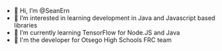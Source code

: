 - 👋 Hi, I’m @SeanErn
- 👀 I’m interested in learning development in Java and Javascript based libraries
- 🌱 I’m currently learning TensorFlow for Node.JS and Java
- 🤖 I'm the developer for Otsego High Schools FRC team
<!---
SeanErn/SeanErn is a ✨ special ✨ repository because its `README.md` (this file) appears on your GitHub profile.
You can click the Preview link to take a look at your changes.
--->
